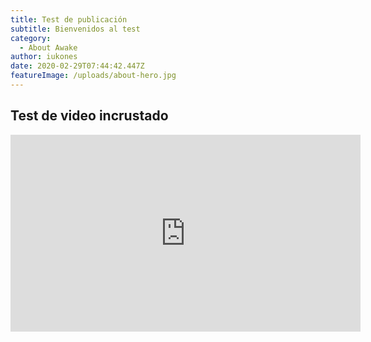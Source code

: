 ```yaml
---
title: Test de publicación
subtitle: Bienvenidos al test
category:
  - About Awake
author: iukones
date: 2020-02-29T07:44:42.447Z
featureImage: /uploads/about-hero.jpg
---
```

## Test de video incrustado



<iframe width="560" height="315" src="https://www.youtube.com/embed/_CNZJLYvINc" frameborder="0" allow="accelerometer; autoplay; encrypted-media; gyroscope; picture-in-picture" allowfullscreen></iframe>
